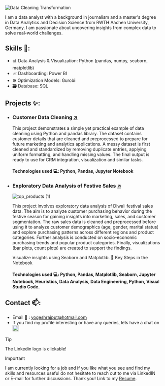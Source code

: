 ![Data Cleaning Transformation](./data_cleaning_transformation_final.gif)

I am a data analyst with a background in journalism and a master's degree in Data Analytics and Decision Science from RWTH Aachen University, Germany. I am passionate about uncovering insights from complex data to solve real-world challenges. 

## Skills 🧰: 
- 📊 Data Analysis & Visualization: Python (pandas, numpy, seaborn, matplotlib)
- 📈 Dashboarding: Power BI 
- ⚙️ Optimization Models: Gurobi
- 🗃️ Database: SQL

## Projects ✨:
- ### Customer Data Cleaning [↗️](https://github.com/Yogesh-Rajput/Customer-List-Data-Cleaning)

  This project demonstrates a simple yet practical example of data cleaning using Python and pandas library. The dataset contains customer details that are cleaned and preprocessed to prepare for future marketing and analytics applications. A messy dataset is first cleaned and standardized by removing duplicate entries, applying uniform formatting, and handling missing values. The final output is ready to use for CRM integration, visualization and similar tasks.

  #### Technologies used 💻: Python, Pandas, Jupyter Notebook
  
- ### Exploratory Data Analysis of Festive Sales [↗️](https://github.com/Yogesh-Rajput/Diwali-Sales-EDA)

  ![top_products (1)](https://github.com/user-attachments/assets/e863e5ba-2755-4475-af76-a10c66d974b8)

  This project involves exploratory data analysis of Diwali festival sales data. The aim is to analyze customer purchasing behavior during the festive season for gaining insights into marketing, sales, and customer segmentation. The raw sales data is cleaned and preprocessed before using it to analyze customer demographics (age, gender, marital status) and explore purchasing patterns across different regions and product categories. Further analysis is conducted on socio-economic purchasing trends and popular product categories. Finally, visualizations (bar plots, count plots) are created to support the findings.

  Visualize insights using Seaborn and Matplotlib.
🧩 Key Steps in the Notebook

  #### Technologies used 💻: Python, Pandas, Matplotlib, Seaborn, Jupyter Notebook, Heuristics, Data Analysis, Data Engineering, Python, Visual Studio Code.

## Contact 📫:
- Email :email: : yogeshrajput@hotmail.com
- If you find my profile interesting or have any queries, lets have a chat on [<img src='https://cdn.jsdelivr.net/npm/simple-icons@3.0.1/icons/linkedin.svg' alt='linkedin' height='20'>](https://www.linkedin.com/in/aniketsatpute174/)
>[!Tip]
>The Linkedin logo is clickable!
    
>[!IMPORTANT]
>I am currently looking for a job and if you like what you see and find my skills and resources useful do not hesitate to reach out to me via LinkedIN or E-mail for further discussions.
>Thank you!
>  Link to my [Resume](pdf). 
